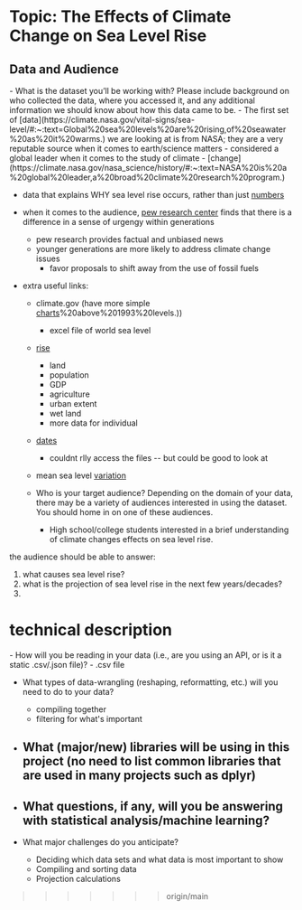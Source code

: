 <h1>Topic: The Effects of Climate Change on Sea Level Rise </h1>

<h2>Data and Audience </h2>
- What is the dataset you’ll be working with? Please include background on who     collected the data, where you accessed it, and any additional information we     should know about how this data came to be. 
- The first set of [data](https://climate.nasa.gov/vital-signs/sea-level/#:~:text=Global%20sea%20levels%20are%20rising,of%20seawater%20as%20it%20warms.) we are looking at is from NASA; they are a very reputable source when it comes to earth/science matters
  - considered a global leader when it comes to the study of climate 
- [change](https://climate.nasa.gov/nasa_science/history/#:~:text=NASA%20is%20a%20global%20leader,a%20broad%20climate%20research%20program.)
  
- data that explains WHY sea level rise occurs, rather than just [numbers](https://www.nasa.gov/specials/sea-level-rise-2020/)

- when it comes to the audience, [pew research center](https://www.pewresearch.org/fact-tank/2021/05/26/key-findings-how-americans-attitudes-about-climate-change-differ-by-generation-party-and-other-factors/) finds that there is a difference in a sense of urgengy within generations
  - pew research provides factual and unbiased news 
  - younger generations are more likely to address climate change issues
      - favor proposals to shift away from the use of fossil fuels
      
- extra useful links:
  - climate.gov (have more simple [charts](https://www.climate.gov/news-features/understanding-climate/climate-change-global-sea-level#:~:text=Global%20average%20sea%20level%20has,3.8%20inches)%20above%201993%20levels.))
    - excel file of world sea level   
  - [rise](https://datacatalog.worldbank.org/search/dataset/0041449/World-Sea-Level-Rise-Dataset)
    - land
    - population
    - GDP
    - agriculture
    - urban extent
    - wet land
    - more data for individual 
  - [dates](https://hub.arcgis.com/documents/6ee23a29356a4fe6986b58ec4bcf446c/explore)
    - couldnt rlly access the files -- but could be good to look at
  - mean sea level [variation](https://www.statista.com/statistics/603821/global-cumulative-sea-level-rise/)

  - Who is your target audience? Depending on the domain of your data, there may    be a variety of audiences interested in using the dataset. You should home in   on one of these audiences.
    - High school/college students interested in a brief understanding of climate changes effects on sea level rise. 

the audience should be able to answer: 
  1. what causes sea level rise? 
  2. what is the projection of sea level rise in the next few years/decades?
  3. 
  
<h1>technical description</h1>
- How will you be reading in your data (i.e., are you using an API, or is it a    static .csv/.json file)?
  - .csv file

- What types of data-wrangling (reshaping, reformatting, etc.) will you need to   do to your data?
  - compiling together 
  - filtering for what's important 

- What (major/new) libraries will be using in this project (no need to list       common libraries that are used in many projects such as dplyr)
  - 

- What questions, if any, will you be answering with statistical                  analysis/machine learning?
  - 

- What major challenges do you anticipate?
  - Deciding which data sets and what data is most important to show
  - Compiling and sorting data
  - Projection calculations

>>>>>>> origin/main
